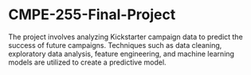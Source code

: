 # CMPE-255-Final-Project
The project involves analyzing Kickstarter campaign data to predict the success of future campaigns. Techniques such as data cleaning, exploratory data analysis, feature engineering, and machine learning models are utilized to create a predictive model.
